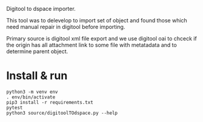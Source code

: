 Digitool to dspace importer.

This tool was to delevelop to import set of object and found those which need manual repair in digitool before importing.

Primary source is digitool xml file export and we use digitool oai to chceck if the origin has all attachment link to some file with metatadata and to determine parent object.

# Install & run
```
python3 -m venv env
. env/bin/activate
pip3 install -r requirements.txt
pytest
python3 source/digitoolTOdspace.py --help 
```


